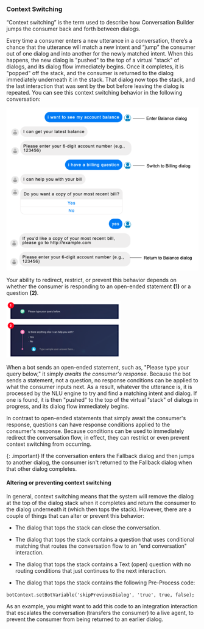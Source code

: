 ### Context Switching

“Context switching” is the term used to describe how Conversation Builder jumps the consumer back and forth between dialogs.

Every time a consumer enters a new utterance in a conversation, there’s a chance that the utterance will match a new intent and “jump” the consumer out of one dialog and into another for the newly matched intent. When this happens, the new dialog is "pushed" to the top of a virtual "stack" of dialogs, and its dialog flow immediately begins. Once it completes, it is "popped" off the stack, and the consumer is returned to the dialog immediately underneath it in the stack. That dialog now tops the stack, and the last interaction that was sent by the bot before leaving the dialog is repeated. You can see this context switching behavior in the following conversation:

<img class="fancyimage" style="width:600px" src="img/ConvoBuilder/contextSwitching2.png">

Your ability to redirect, restrict, or prevent this behavior depends on whether the consumer is responding to an open-ended statement **(1)** or a question **(2)**.

 <img class="fancyimage" style="width:300px" src="img/ConvoBuilder/contextSwitching1.png">

When a bot sends an open-ended statement, such as, "Please type your query below," it simply *awaits the consumer's response*. Because the bot sends a statement, not a question, no response conditions can be applied to what the consumer inputs next. As a result, whatever the utterance is, it is processed by the NLU engine to try and find a matching intent and dialog. If one is found, it is then "pushed" to the top of the virtual "stack" of dialogs in progress, and its dialog flow immediately begins.

In contrast to open-ended statements that simply await the consumer's response, questions can have response conditions applied to the consumer's response. Because conditions can be used to immediately redirect the conversation flow, in effect, they can restrict or even prevent context switching from occurring.

{: .important}
If the conversation enters the Fallback dialog and then jumps to another dialog, the consumer isn't returned to the Fallback dialog when that other dialog completes.

#### Altering or preventing context switching

In general, context switching means that the system will remove the dialog at the top of the dialog stack when it completes and return the consumer to the dialog underneath it (which then tops the stack). However, there are a couple of things that can alter or prevent this behavior:

* The dialog that tops the stack can close the conversation.

* The dialog that tops the stack contains a question that uses conditional matching that routes the conversation flow to an "end conversation" interaction.

* The dialog that tops the stack contains a Text (open) question with no routing conditions that just continues to the next interaction.

* The dialog that tops the stack contains the following Pre-Process code:

`botContext.setBotVariable('skipPreviousDialog', 'true', true, false);`

As an example, you might want to add this code to an integration interaction that escalates the conversation (transfers the consumer) to a live agent, to prevent the consumer from being returned to an earlier dialog.
